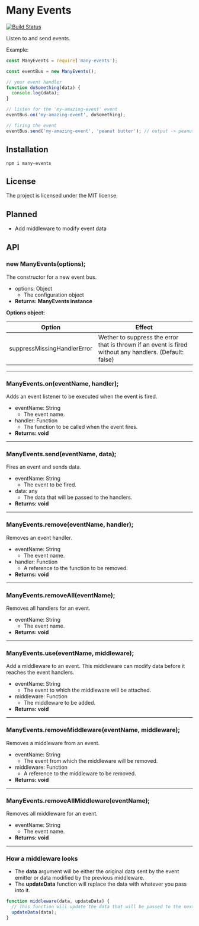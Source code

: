 # Many Events

[![Build Status](https://travis-ci.com/joaquimnet/many-events.svg?branch=master)](https://travis-ci.com/joaquimnet/many-events)

Listen to and send events.

Example:

  ```javascript
  const ManyEvents = require('many-events');

  const eventBus = new ManyEvents();

  // your event handler
  function doSomething(data) {
    console.log(data);
  }

  // listen for the 'my-amazing-event' event
  eventBus.on('my-amazing-event', doSomething);

  // firing the event
  eventBus.send('my-amazing-event', 'peanut butter'); // output -> peanut butter
  ```

## Installation

`npm i many-events`

## License

The project is licensed under the MIT license.

## Planned

- Add middleware to modify event data

## API

### **new ManyEvents(options);**

The constructor for a new event bus.

- options: Object
  - The configuration object
- **Returns: ManyEvents instance**

**Options object:**

| Option | Effect |
|--|--|
| suppressMissingHandlerError | Wether to suppress the error that is thrown if an event is fired without any handlers. (Default: false) |

---

### **ManyEvents.on(eventName, handler);**

Adds an event listener to be executed when the event is fired.

- eventName: String
  - The event name.
- handler: Function
  - The function to be called when the event fires.
- **Returns: void**

---

### **ManyEvents.send(eventName, data);**

Fires an event and sends data.

- eventName: String
  - The event to be fired.
- data: any
  - The data that will be passed to the handlers.
- **Returns: void**

---

### **ManyEvents.remove(eventName, handler);**

Removes an event handler.

- eventName: String
  - The event name.
- handler: Function
  - A reference to the function to be removed.
- **Returns: void**

---

### **ManyEvents.removeAll(eventName);**

Removes all handlers for an event.

- eventName: String
  - The event name.
- **Returns: void**

---

### **ManyEvents.use(eventName, middleware);**

Add a middleware to an event. This middleware can modify data before it reaches the event handlers.

- eventName: String
  - The event to which the middleware will be attached.
- middleware: Function
  - The middleware to be added.
- **Returns: void**

---

### **ManyEvents.removeMiddleware(eventName, middleware);**

Removes a middleware from an event.

- eventName: String
  - The event from which the middleware will be removed.
- middleware: Function
  - A reference to the middleware to be removed.
- **Returns: void**

---

### **ManyEvents.removeAllMiddleware(eventName);**

Removes all middleware for an event.

- eventName: String
  - The event name.
- **Returns: void**

---

### **How a middleware looks**

- The **data** argument will be either the original data sent by the event emitter or data modified by the previous middleware.
- The **updateData** function will replace the data with whatever you pass into it.

```javascript
function middleware(data, updateData) {
  // This function will update the data that will be passed to the next middleware and event handlers
  updateData(data);
}
```
